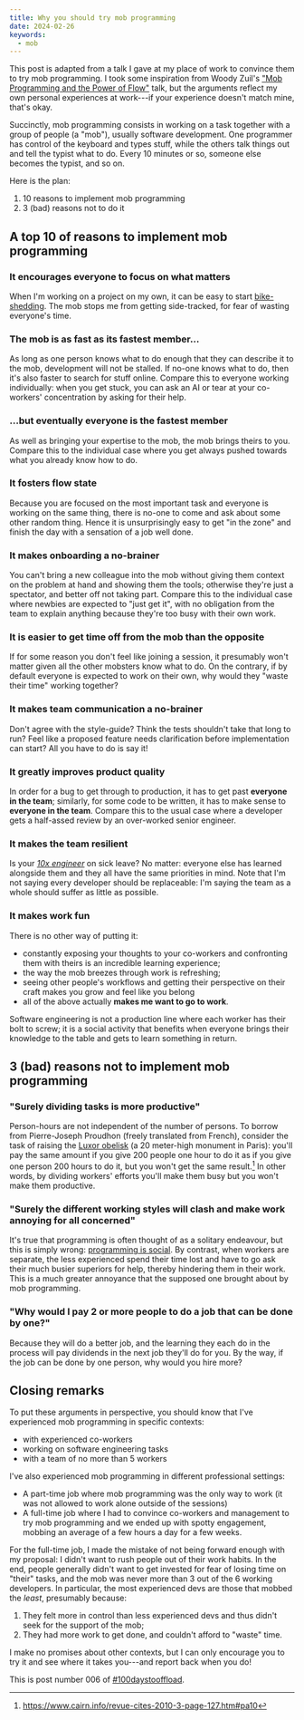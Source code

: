 ```yaml
---
title: Why you should try mob programming
date: 2024-02-26
keywords:
  - mob
---
```

This post is adapted from a talk I gave at my place of work to convince them to try mob programming. I took some inspiration from Woody Zuil's ["Mob Programming and the Power of Flow"](https://youtu.be/28S4CVkYhWA) talk, but the arguments reflect my own personal experiences at work---if your experience doesn't match mine, that's okay.

Succinctly, mob programming consists in working on a task together with a group of people (a "mob"), usually software development. One programmer has control of the keyboard and types stuff, while the others talk things out and tell the typist what to do. Every 10 minutes or so, someone else becomes the typist, and so on.

Here is the plan:
1. 10 reasons to implement mob programming
2. 3 (bad) reasons not to do it

## A top 10 of reasons to implement mob programming

### It encourages everyone to focus on what matters

When I'm working on a project on my own, it can be easy to start [bike-shedding](https://en.wikipedia.org/wiki/Law_of_triviality). The mob stops me from getting side-tracked, for fear of wasting everyone's time.

### The mob is as fast as its fastest member...

As long as one person knows what to do enough that they can describe it to the mob, development will not be stalled. If no-one knows what to do, then it's also faster to search for stuff online.
Compare this to everyone working individually: when you get stuck, you can ask an AI or tear at your co-workers' concentration by asking for their help.

### ...but eventually everyone is the fastest member

As well as bringing your expertise to the mob, the mob brings theirs to you. Compare this to the individual case where you get always pushed towards what you already know how to do.

### It fosters flow state

Because you are focused on the most important task and everyone is working on the same thing, there is no-one to come and ask about some other random thing. Hence it is unsurprisingly easy to get "in the zone" and finish the day with a sensation of a job well done.

### It makes onboarding a no-brainer

You can't bring a new colleague into the mob without giving them context on the problem at hand and showing them the tools; otherwise they're just a spectator, and better off not taking part.
Compare this to the individual case where newbies are expected to "just get it", with no obligation from the team to explain anything because they're too busy with their own work.

### It is easier to get time off from the mob than the opposite

If for some reason you don't feel like joining a session, it presumably won't matter given all the other mobsters know what to do. On the contrary, if by default everyone is expected to work on their own, why would they "waste their time" working together?

### It makes team communication a no-brainer

Don't agree with the style-guide? Think the tests shouldn't take that long to run? Feel like a proposed feature needs clarification before implementation can start? All you have to do is say it!

### It greatly improves product quality

In order for a bug to get through to production, it has to get past **everyone in the team**; similarly, for some code to be written, it has to make sense to **everyone in the team**. Compare this to the usual case where a developer gets a half-assed review by an over-worked senior engineer.

### It makes the team resilient

Is your [*10x engineer*](https://www.quora.com/topic/10X-Engineers) on sick leave? No matter: everyone else has learned alongside them and they all have the same priorities in mind. Note that I'm not saying every developer should be replaceable: I'm saying the team as a whole should suffer as little as possible.

### It makes work fun

There is no other way of putting it:
- constantly exposing your thoughts to your co-workers and confronting them with theirs is an incredible learning experience;
- the way the mob breezes through work is refreshing;
- seeing other people's workflows and getting their perspective on their craft makes you grow and feel like you belong
- all of the above actually **makes me want to go to work**.

Software engineering is not a production line where each worker has their bolt to screw; it is a social activity that benefits when everyone brings their knowledge to the table and gets to learn something in return.

## 3 (bad) reasons not to implement mob programming

### "Surely dividing tasks is more productive"

Person-hours are not independent of the number of persons.
To borrow from Pierre-Joseph Proudhon (freely translated from French), consider the task of raising the [Luxor obelisk](https://en.wikipedia.org/wiki/Luxor_Obelisks) (a 20 meter-high monument in Paris): you'll pay the same amount if you give 200 people one hour to do it as if you give one person 200 hours to do it, but you won't get the same result.[^1] 
In other words, by dividing workers' efforts you'll make them busy but you won't make them productive.


### "Surely the different working styles will clash and make work annoying for all concerned"

It's true that programming is often thought of as a solitary endeavour, but this is simply wrong: [programming is social](https://lemire.me/blog/2020/11/19/programming-is-social/).
By contrast, when workers are separate, the less experienced spend their time lost and have to go ask their much busier superiors for help, thereby hindering them in their work. This is a much greater annoyance that the supposed one brought about by mob programming.

### "Why would I pay 2 or more people to do a job that can be done by one?"

Because they will do a better job, and the learning they each do in the process will pay dividends in the next job they'll do for you. By the way, if the job can be done by one person, why would you hire more?

## Closing remarks

To put these arguments in perspective, you should know that I've experienced mob programming in specific contexts:
- with experienced co-workers
- working on software engineering tasks
- with a team of no more than 5 workers

I've also experienced mob programming in different professional settings:
- A part-time job where mob programming was the only way to work (it was not allowed to work alone outside of the sessions)
- A full-time job where I had to convince co-workers and management to try mob programming and we ended up with spotty engagement, mobbing an average of a few hours a day for a few weeks.

For the full-time job, I made the mistake of not being forward enough with my proposal: I didn't want to rush people out of their work habits. In the end, people generally didn't want to get invested for fear of losing time on "their" tasks, and the mob was never more than 3 out of the 6 working developers. In particular, the most experienced devs are those that mobbed the *least*, presumably because:
1. They felt more in control than less experienced devs and thus didn't seek for the support of the mob;
2. They had more work to get done, and couldn't afford to "waste" time.

I make no promises about other contexts, but I can only encourage you to try it and see where it takes you---and report back when you do!

This is post number 006 of [#100daystooffload](https://100daystooffload.com/).

[^1]: <https://www.cairn.info/revue-cites-2010-3-page-127.htm#pa10>
